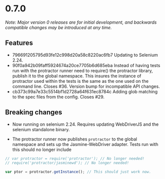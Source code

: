 # 0.7.0

_Note: Major version 0 releases are for initial development, and backwards compatible changes may be introduced at any time._

## Features

- 796691205795d93fe12c998d20a58c8220ac6fb7 Updating to Selenium 2.24.
- 90f0a942b09faff5924674a20ce7705b6d685eba Instead of having tests run with the protractor runner need to require()
the protractor library, publish it to the global namespace. This insures
the instance of protractor used within the tests is the same as the
one used on the command line. Closes #36. Version bump for incompatible
API changes.
- cb373c99a7e33c5514bf1d2728a64f631ec8784c Adding glob matching to the spec files from the config. Closes #29.


## Breaking changes

- Now running on selenium 2.24. Requires updating WebDriverJS and the selenium standalone binary.

- The protractor runner now publishes `protractor` to the global namespace and sets up the Jasmine-WebDriver adapter. Tests run with this should no longer include

````javascript
// var protractor = require('protractor'); // No longer needed!
// require('protractor/jasminewd'); // No longer needed!

var ptor = protractor.getInstance(); // This should just work now.
````
